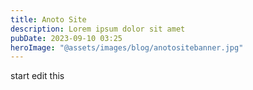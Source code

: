 ```yaml
---
title: Anoto Site
description: Lorem ipsum dolor sit amet
pubDate: 2023-09-10 03:25
heroImage: "@assets/images/blog/anotositebanner.jpg"
---
```

start edit this